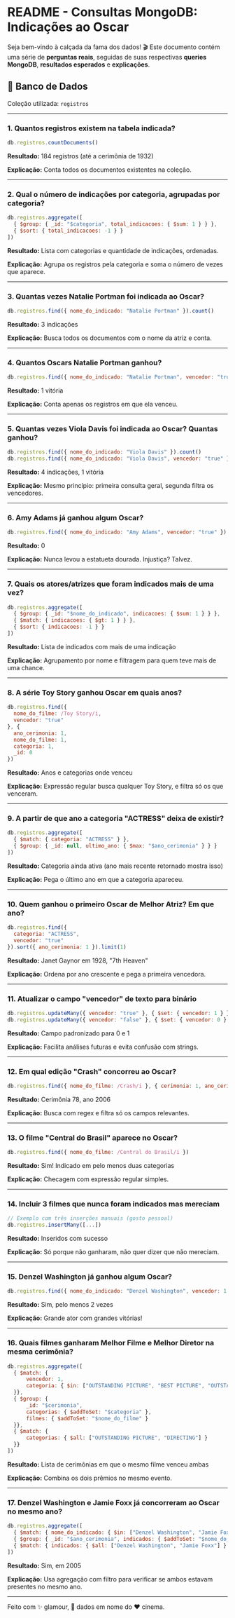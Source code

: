 # README - Consultas MongoDB: Indicações ao Oscar

Seja bem-vindo à calçada da fama dos dados! 🎬 Este documento contém uma série de **perguntas reais**, seguidas de suas respectivas **queries MongoDB**, **resultados esperados** e **explicações**.

## 🎯 Banco de Dados

Coleção utilizada: `registros`

---

### 1. Quantos registros existem na tabela indicada?

```js
db.registros.countDocuments()
```

**Resultado:** 184 registros (até a cerimônia de 1932)

**Explicação:** Conta todos os documentos existentes na coleção.

---

### 2. Qual o número de indicações por categoria, agrupadas por categoria?

```js
db.registros.aggregate([
  { $group: { _id: "$categoria", total_indicacoes: { $sum: 1 } } },
  { $sort: { total_indicacoes: -1 } }
])
```

**Resultado:** Lista com categorias e quantidade de indicações, ordenadas.

**Explicação:** Agrupa os registros pela categoria e soma o número de vezes que aparece.

---

### 3. Quantas vezes Natalie Portman foi indicada ao Oscar?

```js
db.registros.find({ nome_do_indicado: "Natalie Portman" }).count()
```

**Resultado:** 3 indicações

**Explicação:** Busca todos os documentos com o nome da atriz e conta.

---

### 4. Quantos Oscars Natalie Portman ganhou?

```js
db.registros.find({ nome_do_indicado: "Natalie Portman", vencedor: "true" }).count()
```

**Resultado:** 1 vitória

**Explicação:** Conta apenas os registros em que ela venceu.

---

### 5. Quantas vezes Viola Davis foi indicada ao Oscar? Quantas ganhou?

```js
db.registros.find({ nome_do_indicado: "Viola Davis" }).count()
db.registros.find({ nome_do_indicado: "Viola Davis", vencedor: "true" }).count()
```

**Resultado:** 4 indicações, 1 vitória

**Explicação:** Mesmo princípio: primeira consulta geral, segunda filtra os vencedores.

---

### 6. Amy Adams já ganhou algum Oscar?

```js
db.registros.find({ nome_do_indicado: "Amy Adams", vencedor: "true" }).count()
```

**Resultado:** 0

**Explicação:** Nunca levou a estatueta dourada. Injustiça? Talvez.

---

### 7. Quais os atores/atrizes que foram indicados mais de uma vez?

```js
db.registros.aggregate([
  { $group: { _id: "$nome_do_indicado", indicacoes: { $sum: 1 } } },
  { $match: { indicacoes: { $gt: 1 } } },
  { $sort: { indicacoes: -1 } }
])
```

**Resultado:** Lista de indicados com mais de uma indicação

**Explicação:** Agrupamento por nome e filtragem para quem teve mais de uma chance.

---

### 8. A série Toy Story ganhou Oscar em quais anos?

```js
db.registros.find({
  nome_do_filme: /Toy Story/i,
  vencedor: "true"
}, {
  ano_cerimonia: 1,
  nome_do_filme: 1,
  categoria: 1,
  _id: 0
})
```

**Resultado:** Anos e categorias onde venceu

**Explicação:** Expressão regular busca qualquer Toy Story, e filtra só os que venceram.

---

### 9. A partir de que ano a categoria "ACTRESS" deixa de existir?

```js
db.registros.aggregate([
  { $match: { categoria: "ACTRESS" } },
  { $group: { _id: null, ultimo_ano: { $max: "$ano_cerimonia" } } }
])
```

**Resultado:** Categoria ainda ativa (ano mais recente retornado mostra isso)

**Explicação:** Pega o último ano em que a categoria apareceu.

---

### 10. Quem ganhou o primeiro Oscar de Melhor Atriz? Em que ano?

```js
db.registros.find({
  categoria: "ACTRESS",
  vencedor: "true"
}).sort({ ano_cerimonia: 1 }).limit(1)
```

**Resultado:** Janet Gaynor em 1928, "7th Heaven"

**Explicação:** Ordena por ano crescente e pega a primeira vencedora.

---

### 11. Atualizar o campo "vencedor" de texto para binário

```js
db.registros.updateMany({ vencedor: "true" }, { $set: { vencedor: 1 } })
db.registros.updateMany({ vencedor: "false" }, { $set: { vencedor: 0 } })
```

**Resultado:** Campo padronizado para 0 e 1

**Explicação:** Facilita análises futuras e evita confusão com strings.

---

### 12. Em qual edição "Crash" concorreu ao Oscar?

```js
db.registros.find({ nome_do_filme: /Crash/i }, { cerimonia: 1, ano_cerimonia: 1 })
```

**Resultado:** Cerimônia 78, ano 2006

**Explicação:** Busca com regex e filtra só os campos relevantes.

---

### 13. O filme "Central do Brasil" aparece no Oscar?

```js
db.registros.find({ nome_do_filme: /Central do Brasil/i })
```

**Resultado:** Sim! Indicado em pelo menos duas categorias

**Explicação:** Checagem com expressão regular simples.

---

### 14. Incluir 3 filmes que nunca foram indicados mas mereciam

```js
// Exemplo com três inserções manuais (gosto pessoal)
db.registros.insertMany([...])
```

**Resultado:** Inseridos com sucesso

**Explicação:** Só porque não ganharam, não quer dizer que não mereciam.

---

### 15. Denzel Washington já ganhou algum Oscar?

```js
db.registros.find({ nome_do_indicado: "Denzel Washington", vencedor: 1 })
```

**Resultado:** Sim, pelo menos 2 vezes

**Explicação:** Grande ator com grandes vitórias!

---

### 16. Quais filmes ganharam Melhor Filme e Melhor Diretor na mesma cerimônia?

```js
db.registros.aggregate([
  { $match: {
      vencedor: 1,
      categoria: { $in: ["OUTSTANDING PICTURE", "BEST PICTURE", "OUTSTANDING PRODUCTION", "BEST DIRECTOR", "DIRECTING"] }
  }},
  { $group: {
      _id: "$cerimonia",
      categorias: { $addToSet: "$categoria" },
      filmes: { $addToSet: "$nome_do_filme" }
  }},
  { $match: {
      categorias: { $all: ["OUTSTANDING PICTURE", "DIRECTING"] }
  }}
])
```

**Resultado:** Lista de cerimônias em que o mesmo filme venceu ambas

**Explicação:** Combina os dois prêmios no mesmo evento.

---

### 17. Denzel Washington e Jamie Foxx já concorreram ao Oscar no mesmo ano?

```js
db.registros.aggregate([
  { $match: { nome_do_indicado: { $in: ["Denzel Washington", "Jamie Foxx"] } } },
  { $group: { _id: "$ano_cerimonia", indicados: { $addToSet: "$nome_do_indicado" } } },
  { $match: { indicados: { $all: ["Denzel Washington", "Jamie Foxx"] } } }
])
```

**Resultado:** Sim, em 2005

**Explicação:** Usa agregação com filtro para verificar se ambos estavam presentes no mesmo ano.

---

Feito com ✨ glamour, 💾 dados  em nome do ❤️ cinema.

